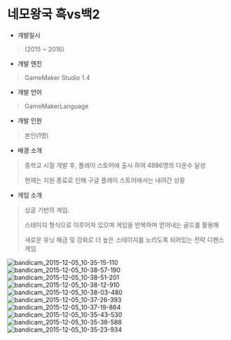 # 네모왕국 흑vs백2

- 개발일시
> (2015 ~ 2016)
- 개발 엔진
> GameMaker Studio 1.4
- 개발 언어
> GameMakerLanguage
- 개발 인원
> 본인(1명)
- 배경 소개
> 중학교 시절 개발 후, 플레이 스토어에 출시 하여 4886명의 다운수 달성
>
> 현재는 지원 종료로 인해 구글 플레이 스토어에서는 내려간 상황
- 게임 소개
> 싱글 기반의 게임.
>
> 스테이지 형식으로 이루어져 있으며 게임을 반복하며 얻어내는 골드를 활용해 
>
> 새로운 유닛 해금 및 강화로 더 높은 스테이지를 노리도록 되어있는 전략 디펜스 게임

![bandicam_2015-12-05_10-35-15-110](https://user-images.githubusercontent.com/42773970/234368093-92de7f65-b928-4526-8f28-b0a3d2a0abd2.jpg)
![bandicam_2015-12-05_10-38-57-190](https://user-images.githubusercontent.com/42773970/234368279-f5ad90e5-5208-4e48-a98c-8986e630594b.jpg)
![bandicam_2015-12-05_10-38-51-201](https://user-images.githubusercontent.com/42773970/234368286-cd9013d8-3e9b-43a3-9fd2-5226401b4238.jpg)
![bandicam_2015-12-05_10-38-12-910](https://user-images.githubusercontent.com/42773970/234368290-df4e5bb6-5f11-48f3-8fe3-717959fec654.jpg)
![bandicam_2015-12-05_10-38-03-480](https://user-images.githubusercontent.com/42773970/234368293-4957ce9d-76ef-40ef-9432-8a7ea458f1f5.jpg)
![bandicam_2015-12-05_10-37-26-393](https://user-images.githubusercontent.com/42773970/234368296-39ed9b55-dcb8-4ca2-9bf3-5642a9739551.jpg)
![bandicam_2015-12-05_10-37-19-864](https://user-images.githubusercontent.com/42773970/234368299-54bf8d05-6190-4eca-ba2a-4873aa972187.jpg)
![bandicam_2015-12-05_10-35-43-530](https://user-images.githubusercontent.com/42773970/234368301-e82ec4bf-d085-4314-aa19-a7a2dcff6177.jpg)
![bandicam_2015-12-05_10-35-38-588](https://user-images.githubusercontent.com/42773970/234368303-a6f22636-da09-4c71-a557-daaec3a297ee.jpg)
![bandicam_2015-12-05_10-35-23-934](https://user-images.githubusercontent.com/42773970/234368306-29e1f481-a175-43e6-ad66-e257e8a7eef2.jpg)
